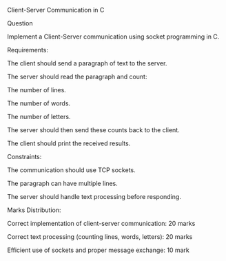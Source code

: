 Client-Server Communication in C

Question

Implement a Client-Server communication using socket programming in C.

Requirements:

The client should send a paragraph of text to the server.

The server should read the paragraph and count:

The number of lines.

The number of words.

The number of letters.

The server should then send these counts back to the client.

The client should print the received results.

Constraints:

The communication should use TCP sockets.

The paragraph can have multiple lines.

The server should handle text processing before responding.

Marks Distribution:

Correct implementation of client-server communication: 20 marks

Correct text processing (counting lines, words, letters): 20 marks

Efficient use of sockets and proper message exchange: 10 mark
